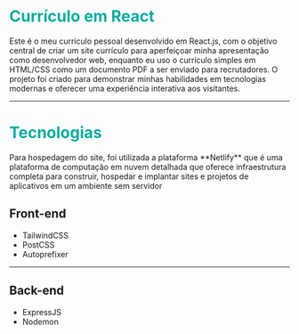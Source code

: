 # <span style='color:#08AD9D'>Currículo em React</span> 
Este é o meu currículo pessoal desenvolvido em React.js, com o objetivo central de criar um site currículo para aperfeiçoar minha apresentação como desenvolvedor web, enquanto eu uso o currículo simples em HTML/CSS como um documento PDF a ser enviado para recrutadores. O projeto foi criado para demonstrar minhas habilidades em tecnologias modernas e oferecer uma experiência interativa aos visitantes.

<hr>

# <span style='color:#08AD9D'>Tecnologias</span> 

<p>Para hospedagem do site, foi utilizada a plataforma **Netlify** que é uma plataforma de computação em nuvem detalhada que oferece infraestrutura completa para construir, hospedar e implantar sites e projetos de aplicativos em um ambiente sem servidor</p>

<h2>Front-end</h2>
<ul>
  <li>TailwindCSS</li>
  <li>PostCSS</li>
  <li>Autoprefixer</li>
</ul>

<hr>

<h2>Back-end</h2>
<ul>
  <li>ExpressJS</li>
  <li>Nodemon</li>
</ul>
